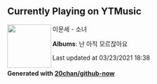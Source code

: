 ## Currently Playing on YTMusic

[<img align="left" width="100" src="https://lh3.googleusercontent.com/TlNRDzgk3gcg7fMH0NFJzMLv54z3Ue4CG6s_QMQXJaSgctxtxTloxHc7eyOSiS2EHgaPsETI59DEd7V6">](https://music.youtube.com/watch?v=ti9pcUDykBg)

이문세 - 소녀

**Albums**: 난 아직 모르잖아요

Last updated at 03/23/2021 18:38

#### Generated with [20chan/github-now](https://github.com/20chan/github-now)


<!--
**20chan/20chan** is a ✨ _special_ ✨ repository because its `README.md` (this file) appears on your GitHub profile.

Here are some ideas to get you started:

- 🔭 I’m currently working on ...
- 🌱 I’m currently learning ...
- 👯 I’m looking to collaborate on ...
- 🤔 I’m looking for help with ...
- 💬 Ask me about ...
- 📫 How to reach me: ...
- 😄 Pronouns: ...
- ⚡ Fun fact: ...
-->

